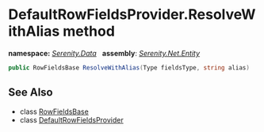 # DefaultRowFieldsProvider.ResolveWithAlias method
**namespace:** *[Serenity.Data](../../README.md#serenity.data-namespace)*   **assembly**: *[Serenity.Net.Entity](../../README.md)*

```csharp
public RowFieldsBase ResolveWithAlias(Type fieldsType, string alias)
```

## See Also

* class [RowFieldsBase](../RowFieldsBase.md)
* class [DefaultRowFieldsProvider](../DefaultRowFieldsProvider.md)